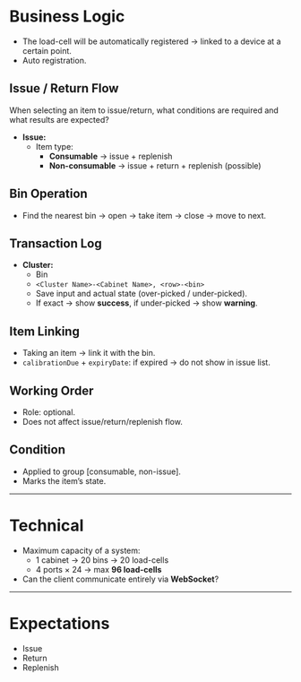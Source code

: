 # Business Logic

- The load-cell will be automatically registered → linked to a device at a certain point.
- Auto registration.

## Issue / Return Flow

When selecting an item to issue/return, what conditions are required and what results are expected?

- **Issue:**
    - Item type:
        - **Consumable** → issue + replenish
        - **Non-consumable** → issue + return + replenish (possible)

## Bin Operation

- Find the nearest bin → open → take item → close → move to next.

## Transaction Log

- **Cluster:**
    - Bin
    - `<Cluster Name>-<Cabinet Name>, <row>-<bin>`
    - Save input and actual state (over-picked / under-picked).
    - If exact → show **success**, if under-picked → show **warning**.

## Item Linking

- Taking an item → link it with the bin.
- `calibrationDue` + `expiryDate`: if expired → do not show in issue list.

## Working Order

- Role: optional.
- Does not affect issue/return/replenish flow.

## Condition

- Applied to group [consumable, non-issue].
- Marks the item’s state.

---

# Technical

- Maximum capacity of a system:
    - 1 cabinet → 20 bins → 20 load-cells
    - 4 ports × 24 → max **96 load-cells**
- Can the client communicate entirely via **WebSocket**?

---

# Expectations

- Issue
- Return
- Replenish

